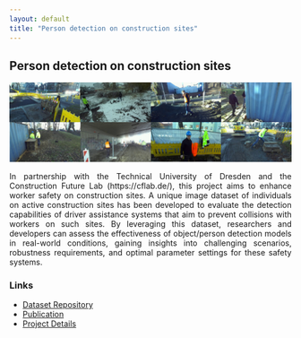 ```yaml
---
layout: default
title: "Person detection on construction sites"
---
```


<h2>Person detection on construction sites</h2>
<img src="/assets/research_img/dp2.png" alt="Person detection on construction sites" style="max-width:100%; height:auto;">
<p>In partnership with the Technical University of Dresden and the Construction Future Lab (https://cflab.de/), this project aims to enhance worker safety on construction sites. 
A unique image dataset of individuals on active construction sites has been developed to evaluate the detection capabilities of driver assistance systems that aim to prevent collisions with workers on such sites. By leveraging this dataset, researchers and developers can assess the effectiveness of object/person detection models in real-world conditions, gaining insights into challenging scenarios, robustness 
requirements, and optimal parameter settings for these safety systems.</p>

<h3>Links</h3>
<ul>
    <li><a href="https://github.com/aidresden/person_detection_construction_sites" target="_blank">Dataset Repository</a></li>
    <li><a href="https://github.com/aidresden/person_detection_construction_sites" target="_blank">Publication</a></li>
    <li><a href="https://github.com/aidresden/person_detection_construction_sites" target="_blank">Project Details</a></li>
</ul>
<style>
body, p, h2 {
    text-align: justify;
}